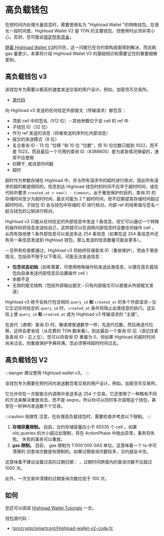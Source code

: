 # 高负载钱包

在短时间内处理大量信息时，需要使用名为 "Highload Wallet "的特殊钱包。在很长一段时间里，Highload Wallet V2 是 TON 的主要钱包，但使用时必须非常小心。否则，您可能会[锁定所有资金](https://t.me/tonstatus/88)。

[随着 Highload Wallet V3](https://github.com/ton-blockchain/Highload-wallet-contract-v3)的问世，这一问题已在合约架构层面得到解决，而且耗 gas 量更少。本章将介绍 Highload Wallet V3 的基础知识和需要记住的重要细微差别。

## 高负载钱包 v3

该钱包专为需要以极高的速度发送交易的用户设计。例如，加密货币交易所。

- [源代码](https://github.com/ton-blockchain/Highload-wallet-contract-v3)

向 Highload v3 发送的任何给定外部报文（传输请求）都包含：

- 顶层 cell 中的签名（512 位）--其他参数位于该 cell 的 ref 中
- 子钱包 ID（32 位）
- 作为 ref 发送的消息（将被发送的序列化内部消息）
- 报文的发送模式（8 位）
- 复合查询 ID - 13 位 "位移 "和 10 位 "位数"，但 10 位位数只能到 1022，而不是 1023，而且最后一个可用的查询 ID（8388605）是为紧急情况保留的，通常不应使用
- 创建于, 或消息时间戳
- 超时

超时作为参数存储在 Highload 中，并与所有请求中的超时进行核对，因此所有请求的超时都是相同的。信息到达 Highload 钱包时的时间不应早于超时时间，或在代码中要求 `created_at > now() - timeout`。出于重放保护的目的，查询 ID 的存储时间至少为超时时间，最长可能为 2 \* 超时时间，但不应期望其存储时间超过超时时间。子钱包 ID 会与钱包中存储的 ID 进行核对。内部 ref 的哈希值与签名一起与钱包的公钥进行核对。

Highload v3 只能从任何给定的外部信息中发送 1 条信息，但它可以通过一个特殊的操作码将信息发送给自己，这样就可以在调用内部信息时设置任何操作 cell ，从而有效地使 1 条外部信息可以发送多达 254 条信息（如果在这 254 条信息中还有另一条信息发送到 Highload 钱包，那么发送的信息数量可能会更多）。

一旦所有检查都通过，Highload v3 将始终存储查询 ID（重放保护），但由于某些情况，包括但不限于以下情况，可能无法发送信息：

- **包含状态初始**（如有需要，可使用特殊操作码发送此类信息，以便在高负载钱包向自身发送内部信息后设置操作 cell ）
- 余额不足
- 无效的报文结构（包括外部输出报文--只有内部报文可以直接从外部报文发送）

Highload v3 绝不会执行包含相同 `query_id` **和** `created_at` 的多个外部请求--当它忘记任何给定的 `query_id` 时，`created_at` 条件将阻止此类信息的执行。这实际上使 `query_id` **和** `created_at` 成为 Highload v3 传输请求的 "主键"。

在迭代（递增）查询 ID 时，像递增普通数字一样，先迭代位数，然后再迭代位移，这样会更省钱（从花费的 TON 数来看）。到达最后一个查询 ID 后（请记住紧急查询 ID - 见上文），您可以将查询 ID 重置为 0，但如果 Highload 的超时时间尚未过去，则重放保护字典将满，您必须等待超时时间过去。

## 高负载钱包 V2

:::danger
建议使用 Highload wallet v3。
:::

该钱包专为需要在短时间内发送数百笔交易的用户设计。例如，加密货币交易所。

它允许你在一次智能合约调用中发送多达 254 个交易。它还使用了一种略有不同的方法来解决重放攻击，而不是 seqno，所以你可以同时多次调用这个钱包，甚至在一秒钟内发送数千个交易。

:::caution 局限性
注意，在处理高负载钱包时，需要检查并考虑以下限制。
:::

1. **存储容量限制。** 目前，合约存储容量应小于 65535 个 cell 。如果
   old_queries 的大小超过此限制，将在 ActionPhase 中抛出异常，事务将失败。
   失败的事务可以重放。
2. **gas 限制。** 目前， gas 限制为 1'000'000 GAS 单位，这意味着一个 tx 中可清理的
   旧查询次数是有限制的。如果过期查询次数较多，合约就会卡住。

这意味着不建议设置过高的过期日期：
，过期时间跨度内的查询次数不应超过 1000 次。

此外，一次交易中清理的过期查询次数应低于 100 次。

## 如何

您还可以阅读 [Highload Wallet Tutorials](/v3/guidelines/smart-contracts/howto/wallet#-high-load-wallet-v3) 一文。

钱包源代码：

- [ton/crypto/smartcont/Highload-wallet-v2-code.fc](https://github.com/ton-blockchain/ton/blob/master/crypto/smartcont/new-highload-wallet-v2.fif)

